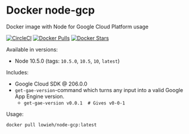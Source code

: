 # Docker node-gcp

Docker image with Node for Google Cloud Platform usage

[![CircleCI](https://circleci.com/gh/LowieHuyghe/docker-node-gcp.svg?style=svg)](https://circleci.com/gh/LowieHuyghe/docker-node-gcp)
[![Docker Pulls](https://img.shields.io/docker/pulls/lowieh/node-gcp.svg)](https://hub.docker.com/r/lowieh/node-gcp)
[![Docker Stars](https://img.shields.io/docker/stars/lowieh/node-gcp.svg)](https://hub.docker.com/r/lowieh/node-gcp)

Available in versions:
* Node 10.5.0 (tags: `10.5.0`, `10.5`, `10`, `latest`)

Includes:
* Google Cloud SDK @ 206.0.0
* `get-gae-version`-command which turns any input into a valid Google App Engine version.
  - `get-gae-version v0.0.1  # Gives v0-0-1`

Usage:
```bash
docker pull lowieh/node-gcp:latest
```
